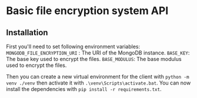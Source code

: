 # Basic file encryption system API

## Installation
First you'll need to set following environment variables:
`MONGODB_FILE_ENCRYPTION_URI` : The URI of the MongoDB instance. 
`BASE_KEY`: The base key used to encrypt the files.
`BASE_MODULUS`: The base modulus used to encrypt the files.

Then you can create a new virtual environment for the client with `python -m venv ./venv` then activate it with `.\venv\Scripts\activate.bat`. You can now install the dependencies with `pip install -r requirements.txt`.